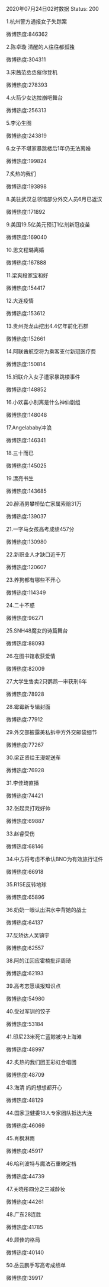 2020年07月24日02时数据
Status: 200

1.杭州警方通报女子失踪案

微博热度:846362

2.陈卓璇 清醒的人往往都孤独

微博热度:304311

3.宋茜范丞丞催你登机

微博热度:278393

4.火箭少女达拉崩吧舞台

微博热度:256313

5.李沁生图

微博热度:243819

6.女子不堪家暴跳楼后1年仍无法离婚

微博热度:199824

7.炙热的我们

微博热度:193898

8.美驻武汉总领馆部分外交人员6月已返汉

微博热度:171892

9.美国19.5亿美元预订1亿剂新冠疫苗

微博热度:169040

10.思文程璐离婚

微博热度:167888

11.梁爽段家宝和好

微博热度:154417

12.大连疫情

微博热度:153612

13.贵州尧龙山挖出4.4亿年前化石群

微博热度:152661

14.阿联酋航空将为乘客支付新冠医疗费

微博热度:150814

15.妇联介入女子遭家暴跳楼事件

微博热度:148852

16.小欢喜小别离是什么神仙剧组

微博热度:148048

17.Angelababy冲浪

微博热度:146341

18.三十而已

微博热度:145025

19.漂亮书生

微博热度:143685

20.醉酒男攀桥坠亡家属索赔31万

微博热度:139037

21.一字马女孩高考成绩457分

微博热度:130980

22.新职业人才缺口近千万

微博热度:120607

23.养狗都有哪些不开心

微博热度:114349

24.二十不惑

微博热度:96271

25.SNH48魔女的诗篇舞台

微博热度:88093

26.在图书馆收获爱情

微博热度:82009

27.大学生售卖2只鹦鹉一审获刑6年

微博热度:78928

28.霉霉新专辑封面

微博热度:77912

29.外交部披露美私拆中方外交邮袋细节

微博热度:77267

30.梁正贤给王漫妮送车

微博热度:76928

31.李佳琦直播

微博热度:74421

32.张起灵打戏好帅

微博热度:69887

33.赵睿受伤

微博热度:68146

34.中方将考虑不承认BNO为有效旅行证件

微博热度:66918

35.R1SE反转地球

微博热度:65896

36.奶奶一眼认出洪水中背她的战士

微博热度:64137

37.反矫达人吴镇宇

微博热度:62557

38.阿的江回应霍楠批评周琦

微博热度:62193

39.高考志愿填报知识点

微博热度:54980

40.受过军训的饺子

微博热度:53184

41.印尼23米死亡蓝鲸被冲上海滩

微博热度:48997

42.炙热的我们团王彩虹合唱团

微博热度:48709

43.海清 妈妈想想都开心

微博热度:48129

44.国家卫健委18人专家团队抵达大连

微博热度:46069

45.肖枫淋雨

微博热度:45917

46.哈利波特与魔法石重映定档

微博热度:44739

47.关晓彤四分之三减龄妆

微博热度:44261

48.广东28连胜

微博热度:41785

49.顾佳的格局

微博热度:40140

50.岳云鹏手写高考成绩单

微博热度:39917


